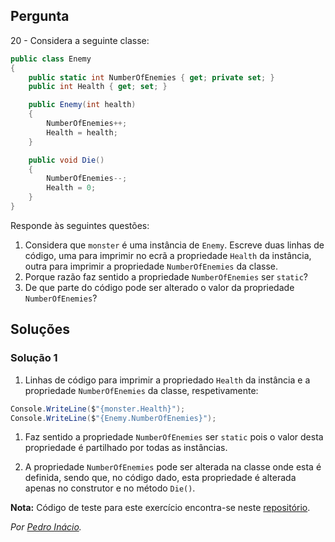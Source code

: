 ## Pergunta

20 - Considera a seguinte classe:

```cs
public class Enemy
{
    public static int NumberOfEnemies { get; private set; }
    public int Health { get; set; }

    public Enemy(int health)
    {
        NumberOfEnemies++;
        Health = health;
    }

    public void Die()
    {
        NumberOfEnemies--;
        Health = 0;
    }
}
```

Responde às seguintes questões:

1. Considera que `monster` é uma instância de `Enemy`. Escreve duas linhas de
   código, uma para imprimir no ecrã a propriedade `Health` da instância,
   outra para imprimir a propriedade `NumberOfEnemies` da classe.
2. Porque razão faz sentido a propriedade `NumberOfEnemies` ser `static`?
3. De que parte do código pode ser alterado o valor da propriedade
   `NumberOfEnemies`?

## Soluções

### Solução 1

1. Linhas de código para imprimir a propriedado `Health` da instância e a 
propriedade `NumberOfEnemies` da classe, respetivamente:

```cs
Console.WriteLine($"{monster.Health}");
Console.WriteLine($"{Enemy.NumberOfEnemies}");
```

1. Faz sentido a propriedade `NumberOfEnemies` ser `static` pois o valor desta 
propriedade é partilhado por todas as instâncias.

2. A propriedade `NumberOfEnemies` pode ser alterada na classe onde esta é 
definida, sendo que, no código dado, esta propriedade é alterada apenas no 
construtor e no método `Die()`.

**Nota:** Código de teste para este exercício encontra-se neste
[repositório](https://github.com/PmaiWoW/LP2_Github_Exercises).

*Por [Pedro Inácio](https://github.com/PmaiWoW).*